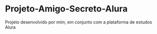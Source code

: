 # Projeto-Amigo-Secreto-Alura
Projeto desenvolvido por mim, em conjunto com a plataforma de estudos Alura
